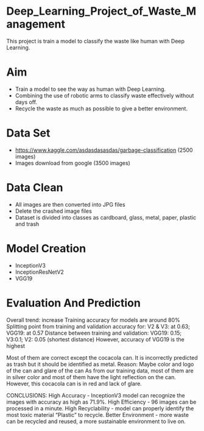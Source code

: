 # Deep_Learning_Project_of_Waste_Management
This project is train a model to classify the waste like human with Deep Learning.

# Aim
  - Train a model to see the way as human with Deep Learning.
  - Combining the use of robotic arms to classify waste effectively without days off.
  - Recycle the waste as much as possible to give a better environment.

# Data Set
  - https://www.kaggle.com/asdasdasasdas/garbage-classification (2500 images)
  - Images download from google (3500 images)

# Data Clean
  - All images are then converted into JPG files 
  - Delete the crashed image files
  - Dataset is divided into classes as cardboard, glass, metal, paper, plastic and trash 

# Model Creation
  - InceptionV3
  - InceptionResNetV2
  - VGG19
  
# Evaluation And Prediction
Overall trend: increase
Training accuracy for models are around 80% 
Splitting point from training and validation accuracy for:    V2 & V3:  at 0.63; VGG19: at 0.57 
Distance between training and validation: VGG19: 0.15; V3:0.1; V2: 0.05 (shortest distance)
However, accuracy of VGG19 is the highest

Most of them are correct except the cocacola can. It is incorrectly predicted as trash but it should be identified as metal.
Reason: Maybe color and logo of the can and glare of the can
As from our training data, most of  them are in silver color and most of them have the light reflection on the can. However, this cocacola can is in red and lack of glare.

CONCLUSIONS:
High Accuracy - InceptionV3 model can recognize the images with accuracy as high as 71.9%.
High Efficiency - 96 images can be processed in a minute. 
High Recyclability - model can properly identify the most toxic material “Plastic” to recycle.
Better Environment - more waste can be recycled and reused, a more  sustainable environment to live on. 
